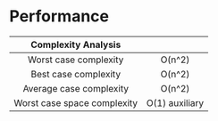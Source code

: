 # Performance
| Complexity Analysis | |
| :---: | :---: |
| Worst case complexity | O(n^2) |
| Best case complexity | O(n^2)|
| Average case complexity | O(n^2) |
| Worst case space complexity | O(1) auxiliary |


